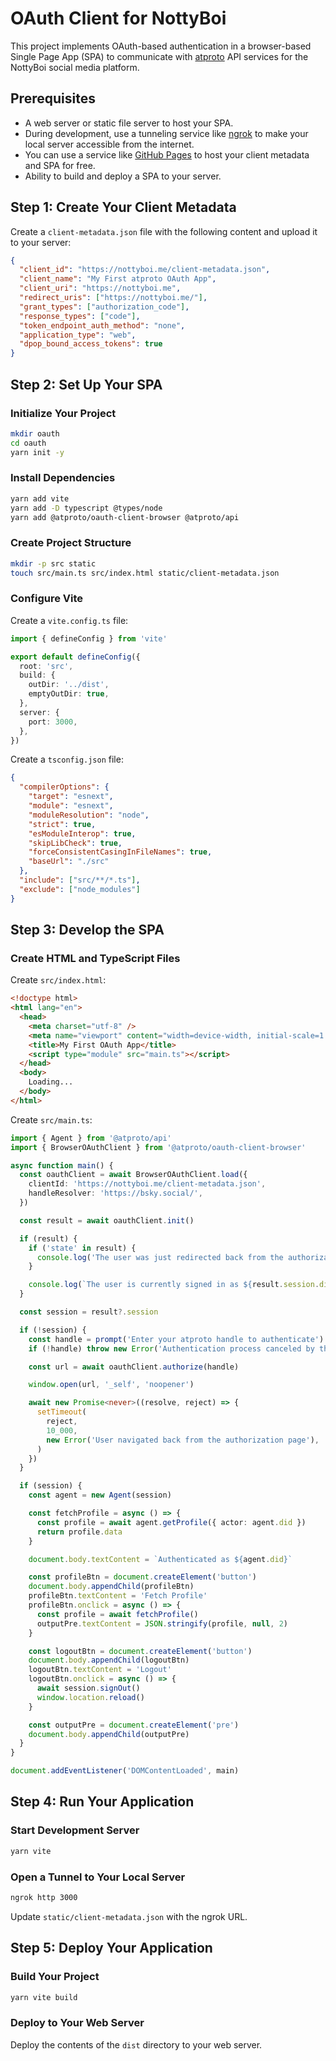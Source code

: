 # OAuth Client for NottyBoi

This project implements OAuth-based authentication in a browser-based Single Page App (SPA) to communicate with [atproto](https://atproto.com) API services for the NottyBoi social media platform.

## Prerequisites

- A web server or static file server to host your SPA.
- During development, use a tunneling service like [ngrok](https://ngrok.com/) to make your local server accessible from the internet.
- You can use a service like [GitHub Pages](https://pages.github.com/) to host your client metadata and SPA for free.
- Ability to build and deploy a SPA to your server.

## Step 1: Create Your Client Metadata

Create a `client-metadata.json` file with the following content and upload it to your server:

```json
{
  "client_id": "https://nottyboi.me/client-metadata.json",
  "client_name": "My First atproto OAuth App",
  "client_uri": "https://nottyboi.me",
  "redirect_uris": ["https://nottyboi.me/"],
  "grant_types": ["authorization_code"],
  "response_types": ["code"],
  "token_endpoint_auth_method": "none",
  "application_type": "web",
  "dpop_bound_access_tokens": true
}
```

## Step 2: Set Up Your SPA

### Initialize Your Project

```bash
mkdir oauth
cd oauth
yarn init -y
```

### Install Dependencies

```bash
yarn add vite
yarn add -D typescript @types/node
yarn add @atproto/oauth-client-browser @atproto/api
```

### Create Project Structure

```bash
mkdir -p src static
touch src/main.ts src/index.html static/client-metadata.json
```

### Configure Vite

Create a `vite.config.ts` file:

```typescript
import { defineConfig } from 'vite'

export default defineConfig({
  root: 'src',
  build: {
    outDir: '../dist',
    emptyOutDir: true,
  },
  server: {
    port: 3000,
  },
})
```

Create a `tsconfig.json` file:

```json
{
  "compilerOptions": {
    "target": "esnext",
    "module": "esnext",
    "moduleResolution": "node",
    "strict": true,
    "esModuleInterop": true,
    "skipLibCheck": true,
    "forceConsistentCasingInFileNames": true,
    "baseUrl": "./src"
  },
  "include": ["src/**/*.ts"],
  "exclude": ["node_modules"]
}
```

## Step 3: Develop the SPA

### Create HTML and TypeScript Files

Create `src/index.html`:

```html
<!doctype html>
<html lang="en">
  <head>
    <meta charset="utf-8" />
    <meta name="viewport" content="width=device-width, initial-scale=1.0" />
    <title>My First OAuth App</title>
    <script type="module" src="main.ts"></script>
  </head>
  <body>
    Loading...
  </body>
</html>
```

Create `src/main.ts`:

```typescript
import { Agent } from '@atproto/api'
import { BrowserOAuthClient } from '@atproto/oauth-client-browser'

async function main() {
  const oauthClient = await BrowserOAuthClient.load({
    clientId: 'https://nottyboi.me/client-metadata.json',
    handleResolver: 'https://bsky.social/',
  })

  const result = await oauthClient.init()

  if (result) {
    if ('state' in result) {
      console.log('The user was just redirected back from the authorization page')
    }

    console.log(`The user is currently signed in as ${result.session.did}`)
  }

  const session = result?.session

  if (!session) {
    const handle = prompt('Enter your atproto handle to authenticate')
    if (!handle) throw new Error('Authentication process canceled by the user')

    const url = await oauthClient.authorize(handle)

    window.open(url, '_self', 'noopener')

    await new Promise<never>((resolve, reject) => {
      setTimeout(
        reject,
        10_000,
        new Error('User navigated back from the authorization page'),
      )
    })
  }

  if (session) {
    const agent = new Agent(session)

    const fetchProfile = async () => {
      const profile = await agent.getProfile({ actor: agent.did })
      return profile.data
    }

    document.body.textContent = `Authenticated as ${agent.did}`

    const profileBtn = document.createElement('button')
    document.body.appendChild(profileBtn)
    profileBtn.textContent = 'Fetch Profile'
    profileBtn.onclick = async () => {
      const profile = await fetchProfile()
      outputPre.textContent = JSON.stringify(profile, null, 2)
    }

    const logoutBtn = document.createElement('button')
    document.body.appendChild(logoutBtn)
    logoutBtn.textContent = 'Logout'
    logoutBtn.onclick = async () => {
      await session.signOut()
      window.location.reload()
    }

    const outputPre = document.createElement('pre')
    document.body.appendChild(outputPre)
  }
}

document.addEventListener('DOMContentLoaded', main)
```

## Step 4: Run Your Application

### Start Development Server

```bash
yarn vite
```

### Open a Tunnel to Your Local Server

```bash
ngrok http 3000
```

Update `static/client-metadata.json` with the ngrok URL.

## Step 5: Deploy Your Application

### Build Your Project

```bash
yarn vite build
```

### Deploy to Your Web Server

Deploy the contents of the `dist` directory to your web server.
